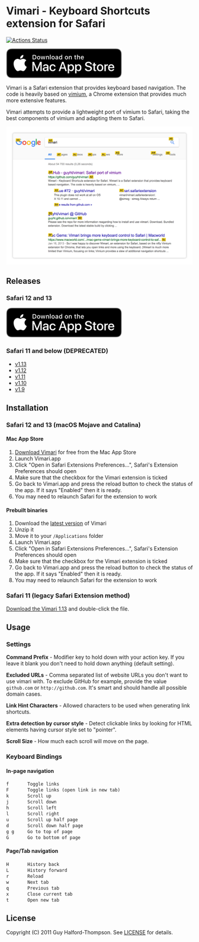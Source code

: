 # Vimari - Keyboard Shortcuts extension for Safari

[![Actions Status](https://github.com/danielcompton/vimari/workflows/Node%20CI/badge.svg)](https://github.com/danielcompton/vimari/actions)

[![Download on the Mac App Store](assets/Download_on_the_Mac_App_Store_Badge_US.svg)](https://apps.apple.com/us/app/vimari/id1480933944?ls=1&mt=12)

Vimari is a Safari extension that provides keyboard based navigation.
The code is heavily based on [vimium](https://github.com/philc/vimium), a
Chrome extension that provides much more extensive features.

Vimari attempts to provide a lightweight port of vimium to Safari, taking the
best components of vimium and adapting them to Safari.

![Screenshot](assets/screenshot.png)

## Releases

### Safari 12 and 13

[![Download on the Mac App Store](assets/Download_on_the_Mac_App_Store_Badge_US.svg)](https://apps.apple.com/us/app/vimari/id1480933944?ls=1&mt=12)

### Safari 11 and below (DEPRECATED)
 - [v1.13](https://github.com/guyht/vimari/releases/tag/v1.13)
 - [v1.12](https://github.com/guyht/vimari/releases/tag/v1.12)
 - [v1.11](https://github.com/guyht/vimari/releases/tag/v1.11)
 - [v1.10](https://github.com/guyht/vimari/releases/tag/v1.10)
 - [v1.9](https://github.com/guyht/vimari/releases/tag/v1.9)

## Installation

### Safari 12 and 13 (macOS Mojave and Catalina)

#### Mac App Store

1. [Download Vimari](https://apps.apple.com/us/app/vimari/id1480933944?ls=1&mt=12) for free from the Mac App Store
2. Launch Vimari.app
3. Click "Open in Safari Extensions Preferences...", Safari's Extension Preferences should open
4. Make sure that the checkbox for the Vimari extension is ticked
5. Go back to Vimari.app and press the reload button to check the status of the app. If it says "Enabled" then it is ready.
6. You may need to relaunch Safari for the extension to work

#### Prebuilt binaries

1. Download the [latest version](https://github.com/guyht/vimari/releases/latest) of Vimari
2. Unzip it
3. Move it to your `/Applications` folder
4. Launch Vimari.app
5. Click "Open in Safari Extensions Preferences...", Safari's Extension Preferences should open
6. Make sure that the checkbox for the Vimari extension is ticked
7. Go back to Vimari.app and press the reload button to check the status of the app. If it says "Enabled" then it is ready.
8. You may need to relaunch Safari for the extension to work



### Safari 11 (legacy Safari Extension method)

[Download the Vimari 1.13](https://github.com/guyht/vimari/releases/tag/v1.13) and double-click
the file.

## Usage

### Settings
**Command Prefix** - Modifier key to hold down with your action key. If
you leave it blank you don't need to hold down anything (default
setting).

**Excluded URLs** - Comma separated list of website URLs you don't want
to use vimari with. To exclude GitHub for example, provide the value
`github.com` or `http://github.com`. It's smart and should handle all
possible domain cases.

**Link Hint Characters** - Allowed characters to be used when generating
link shortcuts.

**Extra detection by cursor style** - Detect clickable links by looking
for HTML elements having cursor style set to "pointer".

**Scroll Size** - How much each scroll will move on the page.

### Keyboard Bindings

#### In-page navigation
    f       Toggle links
    F       Toggle links (open link in new tab)
    k       Scroll up
    j       Scroll down
    h       Scroll left
    l       Scroll right
    u       Scroll up half page
    d       Scroll down half page
    g g     Go to top of page
    G       Go to bottom of page

#### Page/Tab navigation
    H       History back
    L       History forward
    r       Reload
    w       Next tab
    q       Previous tab
    x       Close current tab
    t       Open new tab

## License

Copyright (C) 2011 Guy Halford-Thompson. See [LICENSE](LICENSE) for details.
